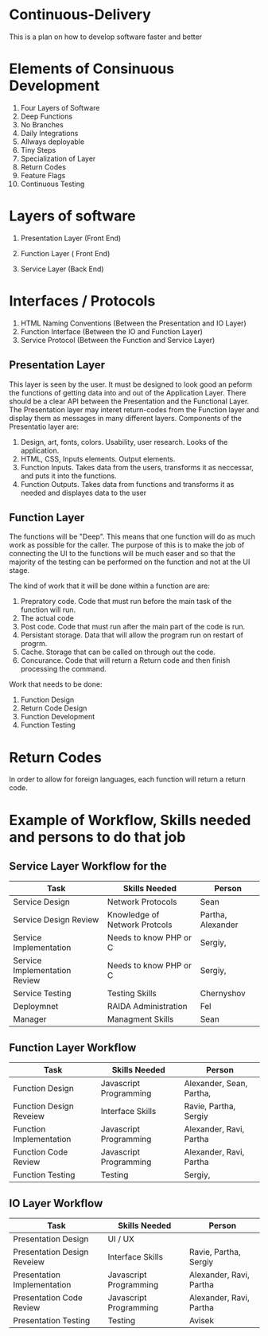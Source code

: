 # Continuous-Delivery
This is a plan on how to develop software faster and better

# Elements of Consinuous Development
1. Four Layers of Software
2. Deep Functions
3. No Branches
4. Daily Integrations
5. Allways deployable
6. Tiny Steps
7. Specialization of Layer
8. Return Codes
9. Feature Flags
10. Continuous Testing

# Layers of software

1. Presentation Layer (Front End)
 
2. Function Layer ( Front End)

3. Service Layer (Back End)

# Interfaces / Protocols
 1. HTML Naming Conventions (Between the Presentation and IO Layer)
 2. Function Interface (Between the IO and Function Layer) 
 3. Service Protocol (Between the Function and Service Layer) 
 
## Presentation Layer
This layer is seen by the user. It must be designed to look good an peform the functions of getting data into and out of the Application Layer. There should be a clear API between the 
Presentation and the Functional Layer. The Presentation layer may interet return-codes from the Function layer and display them as messages in many different layers. 
Components of the Presentatio layer are:
1. Design, art, fonts, colors. Usability, user research. Looks of the application.
2. HTML, CSS, Inputs elements. Output elements.
3. Function Inputs. Takes data from the users, transforms it as neccessar, and puts it into the functions. 
4. Function Outputs. Takes data from functions and transforms it as needed and displayes data to the user

## Function Layer
The functions will be "Deep".  This means that one function will do as much work as possible for the caller. The purpose of this is to make the job of connecting the UI to the
functions will be much easer and so that the majority of the testing can be performed on the function and not at the UI stage. 

The kind of work that it will be done within a function are are:

1. Prepratory code. Code that must run before the main task of the function will run.
2. The actual code
3. Post code. Code that must run after the main part of the code is run.
4. Persistant storage. Data that will allow the program run on restart of progrm.  
5. Cache. Storage that can be called on through out the code.
6. Concurance. Code that will return a Return code and then finish processing the command. 

Work that needs to be done: 
1. Function Design
2. Return Code Design
3. Function Development
4. Function Testing

# Return Codes
In order to allow for foreign languages, each function will return a return code. 



# Example of Workflow, Skills needed and persons to do that job
## Service Layer Workflow for the 
Task | Skills Needed | Person
---|----|---
Service Design | Network Protocols   | Sean
Service Design Review | Knowledge of Network Protcols | Partha, Alexander
Service Implementation | Needs to know PHP or C | Sergiy, 
Service Implementation Review | Needs to know PHP or C | Sergiy,
Service Testing | Testing Skills | Chernyshov
Deploymnet | RAIDA Administration | Fel
Manager | Managment Skills | Sean

## Function Layer Workflow
Task | Skills Needed | Person
---|----|---
Function Design | Javascript Programming | Alexander, Sean, Partha, 
Function Design Reveiew | Interface Skills | Ravie, Partha, Sergiy
Function Implementation |  Javascript Programming | Alexander, Ravi, Partha
Function Code Review | Javascript Programming | Alexander, Ravi, Partha
Function Testing | Testing | Sergiy, 

## IO Layer Workflow
Task | Skills Needed | Person
---|----|---
Presentation Design | UI / UX |  
Presentation Design Reveiew | Interface Skills | Ravie, Partha, Sergiy
Presentation Implementation |  Javascript Programming | Alexander, Ravi, Partha
Presentation Code Review | Javascript Programming | Alexander, Ravi, Partha
Presentation Testing | Testing | Avisek





